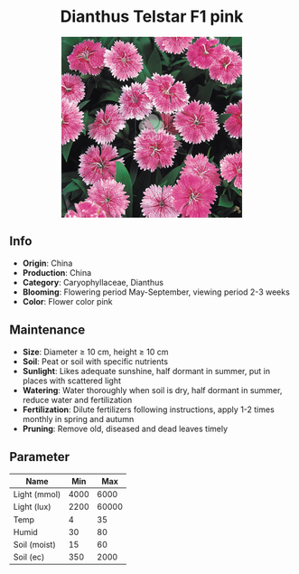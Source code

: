 <h1 align='center'>Dianthus Telstar F1 pink</h1>
<p align="center">
    <img 
        align='center'
        width='320'
        src="../images/dianthus telstar f1 pink.png" 
        alt='Dianthus Telstar F1 pink' />
</p>

## Info

 - **Origin**: China
 - **Production**: China
 - **Category**: Caryophyllaceae, Dianthus
 - **Blooming**: Flowering period May-September, viewing period 2-3 weeks
 - **Color**: Flower color pink

## Maintenance

 - **Size**: Diameter ≥ 10 cm, height ≥ 10 cm
 - **Soil**: Peat or soil with specific nutrients
 - **Sunlight**: Likes adequate sunshine, half dormant in summer, put in places with scattered light
 - **Watering**: Water thoroughly when soil is dry, half dormant in summer, reduce water and fertilization
 - **Fertilization**: Dilute fertilizers following instructions, apply 1-2 times monthly in spring and autumn
 - **Pruning**: Remove old, diseased and dead leaves timely

## Parameter

| Name         | Min  | Max   |
|--------------|------|-------|
| Light (mmol) | 4000 | 6000  |
| Light (lux)  | 2200 | 60000 |
| Temp         | 4    | 35    |
| Humid        | 30   | 80    |
| Soil (moist) | 15   | 60    |
| Soil (ec)    | 350  | 2000  |